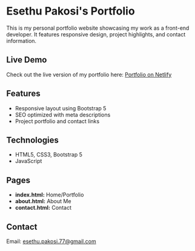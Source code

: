 # Esethu Pakosi's Portfolio

This is my personal portfolio website showcasing my work as a front-end developer. It features responsive design, project highlights, and contact information.

## Live Demo
Check out the live version of my portfolio here: [Portfolio on Netlify]([https:](https://shecodes-responsive-final.netlify.app/))


## Features
- Responsive layout using Bootstrap 5
- SEO optimized with meta descriptions
- Project portfolio and contact links

## Technologies
- HTML5, CSS3, Bootstrap 5
- JavaScript

## Pages
- **index.html:** Home/Portfolio
- **about.html:** About Me
- **contact.html:** Contact

## Contact
Email: [esethu.pakosi.77@gmail.com](mailto:esethu.pakosi.77@gmail.com)
